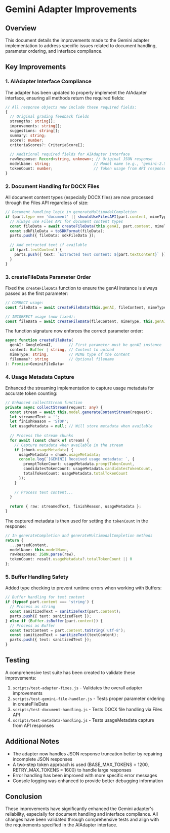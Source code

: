 # Gemini Adapter Improvements

## Overview

This document details the improvements made to the Gemini adapter implementation to address specific issues related to document handling, parameter ordering, and interface compliance.

## Key Improvements

### 1. AIAdapter Interface Compliance

The adapter has been updated to properly implement the AIAdapter interface, ensuring all methods return the required fields:

```typescript
// All response objects now include these required fields:
{
  // Original grading feedback fields
  strengths: string[];
  improvements: string[];
  suggestions: string[];
  summary: string;
  score?: number;
  criteriaScores?: CriteriaScore[];
  
  // Additional required fields for AIAdapter interface
  rawResponse: Record<string, unknown>; // Original JSON response
  modelName: string;                   // Model name (e.g., 'gemini-2.5-flash-preview-04-17')
  tokenCount: number;                  // Token usage from API response
}
```

### 2. Document Handling for DOCX Files

All document content types (especially DOCX files) are now processed through the Files API regardless of size:

```typescript
// Document handling logic in generateMultimodalCompletion
if (part.type === 'document' || shouldUseFilesAPI(part.content, mimeType)) {
  // Always use Files API for document content types
  const fileData = await createFileData(this.genAI, part.content, mimeType);
  const sdkFileData = toSDKFormat(fileData);
  parts.push({ fileData: sdkFileData });
  
  // Add extracted text if available
  if (part.textContent) {
    parts.push({ text: `Extracted text content: ${part.textContent}` });
  }
}
```

### 3. createFileData Parameter Order

Fixed the `createFileData` function to ensure the genAI instance is always passed as the first parameter:

```typescript
// CORRECT usage:
const fileData = await createFileData(this.genAI, fileContent, mimeType, filename);

// INCORRECT usage (now fixed):
const fileData = await createFileData(fileContent, mimeType, this.genAI); 
```

The function signature now enforces the correct parameter order:

```typescript
async function createFileData(
  genAI: GoogleGenAI,       // First parameter must be genAI instance
  content: Buffer | string, // Content to upload
  mimeType: string,         // MIME type of the content
  filename?: string         // Optional filename
): Promise<GeminiFileData>
```

### 4. Usage Metadata Capture

Enhanced the streaming implementation to capture usage metadata for accurate token counting:

```typescript
// Enhanced collectStream function
private async collectStream(request: any) {
  const stream = await this.model.generateContentStream(request);
  let streamedText = '';
  let finishReason = 'STOP';
  let usageMetadata = null; // Will store metadata when available
  
  // Process the stream chunks
  for await (const chunk of stream) {
    // Capture metadata when available in the stream
    if (chunk.usageMetadata) {
      usageMetadata = chunk.usageMetadata;
      console.log(`[GEMINI] Received usage metadata: `, {
        promptTokenCount: usageMetadata.promptTokenCount,
        candidatesTokenCount: usageMetadata.candidatesTokenCount, 
        totalTokenCount: usageMetadata.totalTokenCount
      });
    }
    
    // Process text content...
  }
  
  return { raw: streamedText, finishReason, usageMetadata };
}
```

The captured metadata is then used for setting the `tokenCount` in the response:

```typescript
// In generateCompletion and generateMultimodalCompletion methods
return {
  ...parsedContent,
  modelName: this.modelName,
  rawResponse: JSON.parse(raw),
  tokenCount: result.usageMetadata?.totalTokenCount || 0
};
```

### 5. Buffer Handling Safety

Added type checking to prevent runtime errors when working with Buffers:

```typescript
// Buffer handling for text content
if (typeof part.content === 'string') {
  // Process as string
  const sanitizedText = sanitizeText(part.content);
  parts.push({ text: sanitizedText });
} else if (Buffer.isBuffer(part.content)) {
  // Process as Buffer
  const textContent = part.content.toString('utf-8');
  const sanitizedText = sanitizeText(textContent);
  parts.push({ text: sanitizedText });
}
```

## Testing

A comprehensive test suite has been created to validate these improvements:

1. `scripts/test-adapter-fixes.js` - Validates the overall adapter improvements
2. `scripts/test-gemini-file-handler.js` - Tests proper parameter ordering in createFileData
3. `scripts/test-document-handling.js` - Tests DOCX file handling via Files API
4. `scripts/test-metadata-handling.js` - Tests usageMetadata capture from API responses

## Additional Notes

- The adapter now handles JSON response truncation better by repairing incomplete JSON responses
- A two-step token approach is used (BASE_MAX_TOKENS = 1200, RETRY_MAX_TOKENS = 1600) to handle large responses
- Error handling has been improved with more specific error messages
- Console logging was enhanced to provide better debugging information

## Conclusion

These improvements have significantly enhanced the Gemini adapter's reliability, especially for document handling and interface compliance. All changes have been validated through comprehensive tests and align with the requirements specified in the AIAdapter interface.